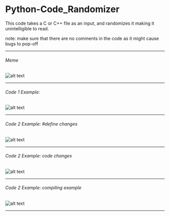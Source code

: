 # Python-Code_Randomizer
This code takes a C or C++ file as an input, and randomizes it making it unintelligible to read. 


note: make sure that there are no comments in the code as it might cause bugs to pop-off

------------------------------------------------------------

###### Meme
![alt text](https://i.postimg.cc/jd6npnyY/Screenshot-20220712-142924.jpg)

------------------------------------------------------------

###### Code 1 Example:
![alt text](https://i.postimg.cc/L8nprFMj/Code1-Example.png)

------------------------------------------------------------

###### Code 2 Example: #define changes
![alt text](https://i.postimg.cc/02hW2TwY/Code2-Example-1.png)

------------------------------------------------------------

###### Code 2 Example: code changes
![alt text](https://i.postimg.cc/cHJMch31/Code2-Example-2.png)

------------------------------------------------------------

###### Code 2 Example: compiling example
![alt text](https://i.postimg.cc/qqhsP7Q9/Code2-Example-3.png)

------------------------------------------------------------
